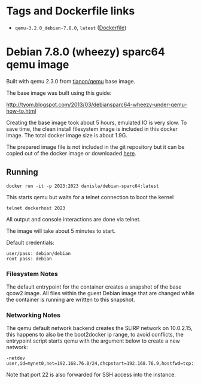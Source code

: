 # Tags and Dockerfile links

- `qemu-3.2.0_debian-7.8.0`, `latest` ([Dockerfile](https://github.com/danisla/dockerfiles/blob/0e03e48e997796b4292f58acffe7110fc0e5666a/debian-sparc64/Dockerfile))

# Debian 7.8.0 (wheezy) sparc64 qemu image

Built with qemu 2.3.0 from [tianon/qemu](https://registry.hub.docker.com/u/tianon/qemu/) base image.

The base image was built using this guide:

http://tyom.blogspot.com/2013/03/debiansparc64-wheezy-under-qemu-how-to.html

Creating the base image took about 5 hours, emulated IO is very slow. To save time, the clean install filesystem image is included in this docker image. The total docker image size is about 1.9G.

The prepared image file is not included in the git repository but it can be copied out of the docker image or downloaded [here](https://drive.google.com/file/d/0B19tauKQb2iuWUlsY1dER0VNZ1U/view?usp=sharing).

## Running

    docker run -it -p 2023:2023 danisla/debian-sparc64:latest

This starts qemu but waits for a telnet connection to boot the kernel

    telnet dockerhost 2023

All output and console interactions are done via telnet.

The image will take about 5 minutes to start.

Default credentials:

    user/pass: debian/debian
    root pass: debian

### Filesystem Notes

The default entrypoint for the container creates a snapshot of the base qcow2 image. All files within the guest Debian image that are changed while the container is running are written to this snapshot.

### Networking Notes

The qemu default network backend creates the SLIRP network on 10.0.2.15, this happens to also be the boot2docker ip range, to avoid conflicts, the entrypoint script starts qemu with the argument below to create a new network:

```
-netdev user,id=mynet0,net=192.168.76.0/24,dhcpstart=192.168.76.9,hostfwd=tcp::22-:22
```

Note that port 22 is also forwarded for SSH access into the instance.
